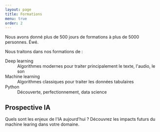 ```yaml
---
layout: page
title: Formations
menu: true
order: 2
---
```


Nous avons donné plus de 500 jours de formations à plus de 5000 personnes. Éwé.

Nous traitons dans nos formations de :

<description>
<dt>Deep learning</dt>
<dd>Algorithmes modernes pour traiter principalement le texte, l'audio, le son</dd>
<dt>Machine learning</dt>
<dd>Algorithmes classiques pour traiter les données tabulaires</dd>
<dt>Python</dt>
<dd>Découverte, perfectionnement, data science</dd>
<description>


## Prospective IA

Quels sont les enjeux de l'IA aujourd'hui ? Découvrez les impacts futurs du machine learing dans votre domaine.